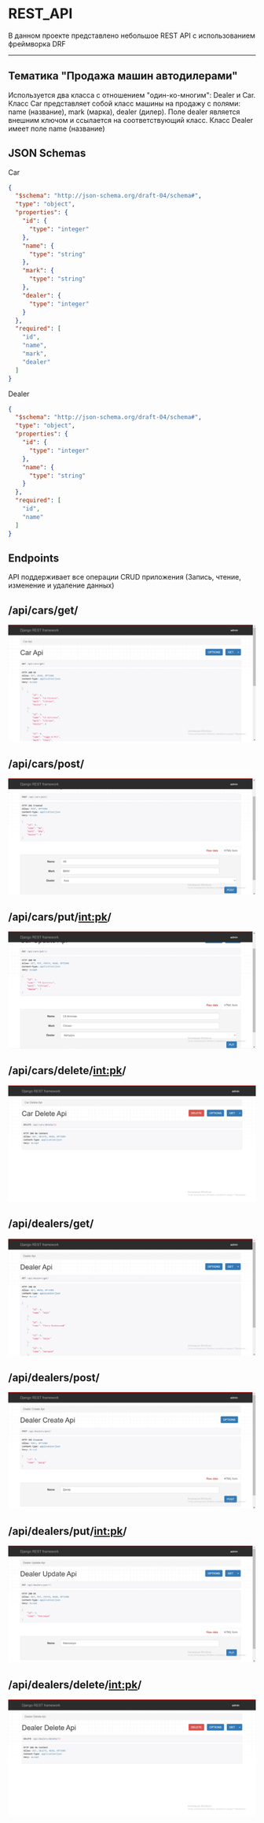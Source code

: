 # REST_API

В данном проекте представлено небольшое REST API с использованием фреймворка DRF
____
## Тематика "Продажа машин автодилерами"
Используется два класса с отношением "один-ко-многим": Dealer и Car.
Класс Car представляет собой класс машины на продажу с полями: name (название), mark (марка), dealer (дилер). Поле dealer является внешним ключом и 
ссылается на соответствующий класс. Класс Dealer имеет поле name (название)
## JSON Schemas
Car
```json
{
  "$schema": "http://json-schema.org/draft-04/schema#",
  "type": "object",
  "properties": {
    "id": {
      "type": "integer"
    },
    "name": {
      "type": "string"
    },
    "mark": {
      "type": "string"
    },
    "dealer": {
      "type": "integer"
    }
  },
  "required": [
    "id",
    "name",
    "mark",
    "dealer"
  ]
}
```
Dealer
```json
{
  "$schema": "http://json-schema.org/draft-04/schema#",
  "type": "object",
  "properties": {
    "id": {
      "type": "integer"
    },
    "name": {
      "type": "string"
    }
  },
  "required": [
    "id",
    "name"
  ]
}
```
## Endpoints
API поддерживает все операции CRUD приложения (Запись, чтение, изменение и удаление данных)
## /api/cars/get/
![Cars_get](https://github.com/KudinovIvan/REST_API_dj/blob/master/assets/cars_get.png)
## /api/cars/post/
![Cars_post](https://github.com/KudinovIvan/REST_API_dj/blob/master/assets/cars_post.png)
## /api/cars/put/<int:pk>/
![Cars_put](https://github.com/KudinovIvan/REST_API_dj/blob/master/assets/cars_put.png)
## /api/cars/delete/<int:pk>/
![Cars_delete](https://github.com/KudinovIvan/REST_API_dj/blob/master/assets/cars_delete.png)
## /api/dealers/get/
![Dealers_get](https://github.com/KudinovIvan/REST_API_dj/blob/master/assets/dealers_get.png)
## /api/dealers/post/
![Dealers_post](https://github.com/KudinovIvan/REST_API_dj/blob/master/assets/dealers_post.png)
## /api/dealers/put/<int:pk>/
![Dealers_put](https://github.com/KudinovIvan/REST_API_dj/blob/master/assets/dealers_put.png)
## /api/dealers/delete/<int:pk>/
![Dealers_delete](https://github.com/KudinovIvan/REST_API_dj/blob/master/assets/dealers_delete.png)
